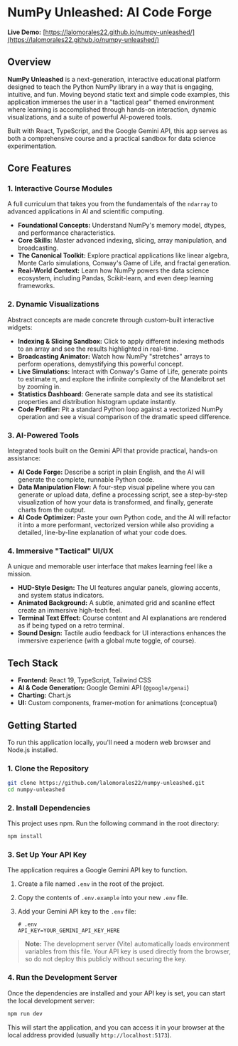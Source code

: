 
# NumPy Unleashed: AI Code Forge

**Live Demo:** [https://lalomorales22.github.io/numpy-unleashed/](https://lalomorales22.github.io/numpy-unleashed/)



## Overview

**NumPy Unleashed** is a next-generation, interactive educational platform designed to teach the Python NumPy library in a way that is engaging, intuitive, and fun. Moving beyond static text and simple code examples, this application immerses the user in a "tactical gear" themed environment where learning is accomplished through hands-on interaction, dynamic visualizations, and a suite of powerful AI-powered tools.

Built with React, TypeScript, and the Google Gemini API, this app serves as both a comprehensive course and a practical sandbox for data science experimentation.

## Core Features

### 1. Interactive Course Modules
A full curriculum that takes you from the fundamentals of the `ndarray` to advanced applications in AI and scientific computing.
- **Foundational Concepts:** Understand NumPy's memory model, dtypes, and performance characteristics.
- **Core Skills:** Master advanced indexing, slicing, array manipulation, and broadcasting.
- **The Canonical Toolkit:** Explore practical applications like linear algebra, Monte Carlo simulations, Conway's Game of Life, and fractal generation.
- **Real-World Context:** Learn how NumPy powers the data science ecosystem, including Pandas, Scikit-learn, and even deep learning frameworks.

### 2. Dynamic Visualizations
Abstract concepts are made concrete through custom-built interactive widgets:
- **Indexing & Slicing Sandbox:** Click to apply different indexing methods to an array and see the results highlighted in real-time.
- **Broadcasting Animator:** Watch how NumPy "stretches" arrays to perform operations, demystifying this powerful concept.
- **Live Simulations:** Interact with Conway's Game of Life, generate points to estimate π, and explore the infinite complexity of the Mandelbrot set by zooming in.
- **Statistics Dashboard:** Generate sample data and see its statistical properties and distribution histogram update instantly.
- **Code Profiler:** Pit a standard Python loop against a vectorized NumPy operation and see a visual comparison of the dramatic speed difference.

### 3. AI-Powered Tools
Integrated tools built on the Gemini API that provide practical, hands-on assistance:
- **AI Code Forge:** Describe a script in plain English, and the AI will generate the complete, runnable Python code.
- **Data Manipulation Flow:** A four-step visual pipeline where you can generate or upload data, define a processing script, see a step-by-step visualization of how your data is transformed, and finally, generate charts from the output.
- **AI Code Optimizer:** Paste your own Python code, and the AI will refactor it into a more performant, vectorized version while also providing a detailed, line-by-line explanation of what your code does.

### 4. Immersive "Tactical" UI/UX
A unique and memorable user interface that makes learning feel like a mission.
- **HUD-Style Design:** The UI features angular panels, glowing accents, and system status indicators.
- **Animated Background:** A subtle, animated grid and scanline effect create an immersive high-tech feel.
- **Terminal Text Effect:** Course content and AI explanations are rendered as if being typed on a retro terminal.
- **Sound Design:** Tactile audio feedback for UI interactions enhances the immersive experience (with a global mute toggle, of course).

## Tech Stack

- **Frontend:** React 19, TypeScript, Tailwind CSS
- **AI & Code Generation:** Google Gemini API (`@google/genai`)
- **Charting:** Chart.js
- **UI:** Custom components, framer-motion for animations (conceptual)

## Getting Started

To run this application locally, you'll need a modern web browser and Node.js installed.

### 1. Clone the Repository

```bash
git clone https://github.com/lalomorales22/numpy-unleashed.git
cd numpy-unleashed
```

### 2. Install Dependencies

This project uses npm. Run the following command in the root directory:
```bash
npm install
```

### 3. Set Up Your API Key

The application requires a Google Gemini API key to function.

1.  Create a file named `.env` in the root of the project.
2.  Copy the contents of `.env.example` into your new `.env` file.
3.  Add your Gemini API key to the `.env` file:

    ```
    # .env
    API_KEY=YOUR_GEMINI_API_KEY_HERE
    ```

> **Note:** The development server (Vite) automatically loads environment variables from this file. Your API key is used directly from the browser, so do not deploy this publicly without securing the key.

### 4. Run the Development Server

Once the dependencies are installed and your API key is set, you can start the local development server:

```bash
npm run dev
```

This will start the application, and you can access it in your browser at the local address provided (usually `http://localhost:5173`).
